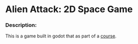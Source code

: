 # Alien Attack: 2D Space Game

### Description:

This is a game built in godot that as part of a [course](https://www.gamedev.tv/courses/godot-complete-2d).
